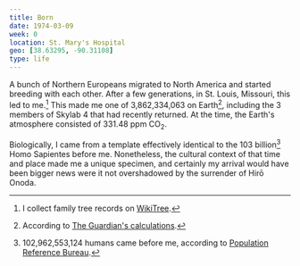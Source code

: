 ```yaml
---
title: Born
date: 1974-03-09
week: 0
location: St. Mary's Hospital
geo: [38.63295, -90.31108]
type: life
---
```


A bunch of Northern Europeans migrated to North America and started breeding with each other. After a few generations, in St. Louis, Missouri, this led to me.[^genealogy] This made me one of 3,862,334,063 on Earth[^population], including the 3 members of Skylab 4 that had recently returned. At the time, the Earth's atmosphere consisted of 331.48 ppm CO<sub>2</sub>.

[^genealogy]: I collect family tree records on [WikiTree](https://www.wikitree.com/wiki/Gerwitz-222).

[^population]: According to [The Guardian's calculations](https://www.theguardian.com/environment/interactive/2011/oct/24/how-big-worlds-population-born).

Biologically, I came from a template effectively identical to the 103 billion[^prior] Homo Sapientes before me. Nonetheless, the cultural context of that time and place made me a unique specimen, and certainly my arrival would have been bigger news were it not overshadowed by the surrender of Hirō Onoda.

[^prior]: 102,962,553,124 humans came before me, according to [Population Reference Bureau](https://www.prb.org/howmanypeoplehaveeverlivedonearth/).
